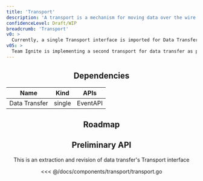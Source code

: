 ```yaml
---
title: 'Transport'
description: 'A transport is a mechanism for moving data over the wire with Data Transfer. Different transports provide different capabilities to data transfer. For example, some transports may have the ability to pause and resume requests, while others may not. Some may support incremental data events, while others may only support message events.'
confidenceLevel: Draft/WIP
breadcrumb: 'Transport'
v0: >
  Currently, a single Transport interface is imported for Data Transfer: Graphsync. The interface does not look exactly like the API described below, and is somewhat Graphsync specific.
v05: >
  Team Ignite is implementing a second transport for data transfer as part of the F3 Project: STP, or simple transport protocol. To support both protocols, the Transport interface will need to be made fully protocol nuetral. The API below is a suggested revision to the interface.
---
```


<Header />

## Dependencies

| Name | Kind | APIs |
| ---- | ---- | ---- |
| Data Transfer | single | EventAPI |

## Roadmap

<RoadMapPage />

## Preliminary API

This is an extraction and revision of data transfer's Transport interface

<<< @/docs/components/transport/transport.go
